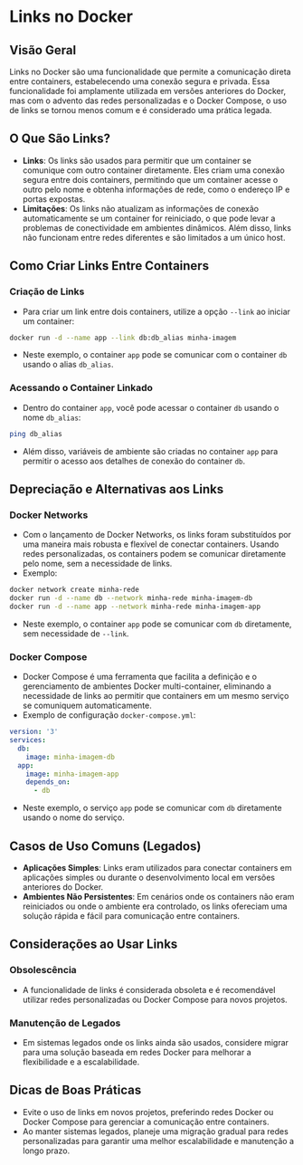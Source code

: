 
# Links no Docker

## Visão Geral
Links no Docker são uma funcionalidade que permite a comunicação direta entre containers, estabelecendo uma conexão segura e privada. Essa funcionalidade foi amplamente utilizada em versões anteriores do Docker, mas com o advento das redes personalizadas e o Docker Compose, o uso de links se tornou menos comum e é considerado uma prática legada.

## O Que São Links?
- **Links**: Os links são usados para permitir que um container se comunique com outro container diretamente. Eles criam uma conexão segura entre dois containers, permitindo que um container acesse o outro pelo nome e obtenha informações de rede, como o endereço IP e portas expostas.
- **Limitações**: Os links não atualizam as informações de conexão automaticamente se um container for reiniciado, o que pode levar a problemas de conectividade em ambientes dinâmicos. Além disso, links não funcionam entre redes diferentes e são limitados a um único host.

## Como Criar Links Entre Containers
### Criação de Links
- Para criar um link entre dois containers, utilize a opção `--link` ao iniciar um container:

```bash
docker run -d --name app --link db:db_alias minha-imagem
```

- Neste exemplo, o container `app` pode se comunicar com o container `db` usando o alias `db_alias`.

### Acessando o Container Linkado
- Dentro do container `app`, você pode acessar o container `db` usando o nome `db_alias`:

```bash
ping db_alias
```

- Além disso, variáveis de ambiente são criadas no container `app` para permitir o acesso aos detalhes de conexão do container `db`.

## Depreciação e Alternativas aos Links

### Docker Networks
- Com o lançamento de Docker Networks, os links foram substituídos por uma maneira mais robusta e flexível de conectar containers. Usando redes personalizadas, os containers podem se comunicar diretamente pelo nome, sem a necessidade de links.
- Exemplo:

```bash
docker network create minha-rede
docker run -d --name db --network minha-rede minha-imagem-db
docker run -d --name app --network minha-rede minha-imagem-app
```

- Neste exemplo, o container `app` pode se comunicar com `db` diretamente, sem necessidade de `--link`.

### Docker Compose
- Docker Compose é uma ferramenta que facilita a definição e o gerenciamento de ambientes Docker multi-container, eliminando a necessidade de links ao permitir que containers em um mesmo serviço se comuniquem automaticamente.
- Exemplo de configuração `docker-compose.yml`:

```yaml
version: '3'
services:
  db:
    image: minha-imagem-db
  app:
    image: minha-imagem-app
    depends_on:
      - db
```

- Neste exemplo, o serviço `app` pode se comunicar com `db` diretamente usando o nome do serviço.

## Casos de Uso Comuns (Legados)
- **Aplicações Simples**: Links eram utilizados para conectar containers em aplicações simples ou durante o desenvolvimento local em versões anteriores do Docker.
- **Ambientes Não Persistentes**: Em cenários onde os containers não eram reiniciados ou onde o ambiente era controlado, os links ofereciam uma solução rápida e fácil para comunicação entre containers.

## Considerações ao Usar Links

### Obsolescência
- A funcionalidade de links é considerada obsoleta e é recomendável utilizar redes personalizadas ou Docker Compose para novos projetos.

### Manutenção de Legados
- Em sistemas legados onde os links ainda são usados, considere migrar para uma solução baseada em redes Docker para melhorar a flexibilidade e a escalabilidade.

## Dicas de Boas Práticas
- Evite o uso de links em novos projetos, preferindo redes Docker ou Docker Compose para gerenciar a comunicação entre containers.
- Ao manter sistemas legados, planeje uma migração gradual para redes personalizadas para garantir uma melhor escalabilidade e manutenção a longo prazo.
